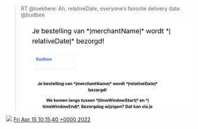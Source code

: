 > RT @loekhere: Ah, relativeDate, everyone’s favorite delivery date\. @budbee 
> 
> ![](../../media/1514910319595991046-FQYBmnOWUAQi8h-.jpg)

<img src="../../media/tweet.ico" width="12" /> [Fri Apr 15 10:15:40 +0000 2022](https://twitter.com/DromerDenker/status/1514910319595991046)
